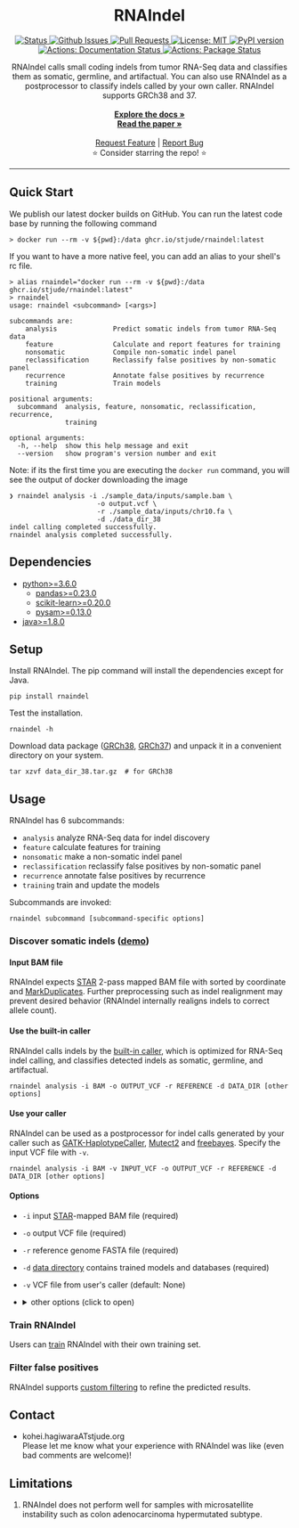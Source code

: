 <p align="center">

  <h1 align="center">
    RNAIndel
  </h1>

  <p align="center">
   <a href="https://github.com/stjude/RNAIndel" target="_blank">
     <img alt="Status"
          src="https://img.shields.io/badge/status-active-success.svg" />
   </a>
   <a href="https://github.com/stjude/RNAIndel/issues" target="_blank">
     <img alt="Github Issues"
          src="https://img.shields.io/github/issues/stjude/RNAIndel" />
   </a>
   <a href="https://github.com/stjude/RNAIndel/pulls" target="_blank">
     <img alt="Pull Requests"
          src="https://img.shields.io/github/issues-pr/stjude/RNAIndel" />
   </a>
   <a href="https://github.com/stjude/RNAIndel/blob/master/LICENSE.md" target="_blank">
     <img alt="License: MIT"
          src="https://img.shields.io/badge/License-MIT-blue.svg" />
   </a>
   <a href="https://badge.fury.io/py/rnaindel" target="_blank">
     <img alt="PyPI version"
          src="https://badge.fury.io/py/rnaindel.png" />
   </a>
   <br />
   <a href="https://github.com/stjude/RNAIndel/actions?query=workflow%3ADocumentation" target="_blank">
     <img alt="Actions: Documentation Status"
          src="https://github.com/stjude/RNAIndel/workflows/Documentation/badge.svg" />
   </a>
   <a href="https://github.com/stjude/RNAIndel/actions?query=workflow%3APackage" target="_blank">
     <img alt="Actions: Package Status"
          src="https://github.com/stjude/RNAIndel/workflows/Package/badge.svg" />
   </a>
  </p>


  <p align="center">
   RNAIndel calls small coding indels from tumor RNA-Seq data and classifies them as somatic, germline, and artifactual.  You can also use RNAIndel as a postprocessor to classify indels called by your own caller. RNAIndel supports GRCh38 and 37. <br> 
   <br />
   <a href="https://stjudecloud.github.io/RNAIndel/"><strong>Explore the docs »</strong></a>
   <br />
   <a href="https://doi.org/10.1093/bioinformatics/btz753"><strong>Read the paper »</strong></a>
   <br />
   <br />
   <a href="https://github.com/stjude/RNAIndel/issues/new?assignees=&labels=&template=feature_request.md&title=Descriptive%20Title&labels=enhancement">Request Feature</a>
    | 
   <a href="https://github.com/stjude/RNAIndel/issues/new?assignees=&labels=&template=bug_report.md&title=Descriptive%20Title&labels=bug">Report Bug</a>
   <br />
    ⭐ Consider starring the repo! ⭐
   <br />
  </p>
</p>

---
## Quick Start
We publish our latest docker builds on GitHub.  You can run the latest code base by running the following command
```
> docker run --rm -v ${pwd}:/data ghcr.io/stjude/rnaindel:latest
```

If you want to have a more native feel, you can add an alias to your shell's rc file.
```
> alias rnaindel="docker run --rm -v ${pwd}:/data ghcr.io/stjude/rnaindel:latest"
> rnaindel
usage: rnaindel <subcommand> [<args>]

subcommands are:
    analysis              Predict somatic indels from tumor RNA-Seq data
    feature               Calculate and report features for training
    nonsomatic            Compile non-somatic indel panel
    reclassification      Reclassify false positives by non-somatic panel
    recurrence            Annotate false positives by recurrence
    training              Train models

positional arguments:
  subcommand  analysis, feature, nonsomatic, reclassification, recurrence,
              training

optional arguments:
  -h, --help  show this help message and exit
  --version   show program's version number and exit
```
Note: if its the first time you are executing the `docker run` command, you will see the output of docker downloading the image

```
❯ rnaindel analysis -i ./sample_data/inputs/sample.bam \
                      -o output.vcf \
                      -r ./sample_data/inputs/chr10.fa \
                      -d ./data_dir_38
indel calling completed successfully.
rnaindel analysis completed successfully.
```

## Dependencies
* [python>=3.6.0](https://www.python.org/downloads/)
    * [pandas>=0.23.0](https://pandas.pydata.org/) 
    * [scikit-learn>=0.20.0](http://scikit-learn.org/stable/install.html#)
    * [pysam>=0.13.0](https://pysam.readthedocs.io/en/latest/index.html)
* [java>=1.8.0](https://www.java.com/en/download/) 

## Setup
Install RNAIndel. The pip command will install the dependencies except for Java.  
```
pip install rnaindel
```
Test the installation.
```
rnaindel -h
```

Download data package ([GRCh38](http://ftp.stjude.org/pub/software/RNAIndel/data_dir_38.tar.gz), [GRCh37](http://ftp.stjude.org/pub/software/RNAIndel/data_dir_37.tar.gz)) and 
unpack it in a convenient directory on your system. 

```
tar xzvf data_dir_38.tar.gz  # for GRCh38
```

## Usage 
RNAIndel has 6 subcommands:
* ```analysis``` analyze RNA-Seq data for indel discovery
* ```feature``` calculate features for training
* ```nonsomatic``` make a non-somatic indel panel
* ```reclassification``` reclassify false positives by non-somatic panel
* ```recurrence``` annotate false positives by recurrence
* ```training``` train and update the models

Subcommands are invoked:
```
rnaindel subcommand [subcommand-specific options]
```

### Discover somatic indels ([demo](./sample_data))

#### Input BAM file
RNAIndel expects [STAR](https://academic.oup.com/bioinformatics/article/29/1/15/272537) 2-pass mapped BAM file with sorted by coordinate 
and [MarkDuplicates](https://broadinstitute.github.io/picard/command-line-overview.html#MarkDuplicates). Further preprocessing such as 
indel realignment may prevent desired behavior (RNAIndel internally realigns indels to correct allele count).  

#### Use the built-in caller
RNAIndel calls indels by the [built-in caller](https://academic.oup.com/bioinformatics/article/27/6/865/236751), which is optimized 
for RNA-Seq indel calling, and classifies detected indels as somatic, germline, and artifactual. 
```
rnaindel analysis -i BAM -o OUTPUT_VCF -r REFERENCE -d DATA_DIR [other options]
```
#### Use your caller 
RNAIndel can be used as a postprocessor for indel calls generated by your caller such as 
[GATK-HaplotypeCaller](https://software.broadinstitute.org/gatk/documentation/tooldocs/4.0.8.0/org_broadinstitute_hellbender_tools_walkers_haplotypecaller_HaplotypeCaller.php), 
[Mutect2](https://software.broadinstitute.org/gatk/documentation/tooldocs/4.0.8.0/org_broadinstitute_hellbender_tools_walkers_mutect_Mutect2.php)
and [freebayes](https://github.com/ekg/freebayes). Specify the input VCF file with ```-v```.
```
rnaindel analysis -i BAM -v INPUT_VCF -o OUTPUT_VCF -r REFERENCE -d DATA_DIR [other options]
```
#### Options
* ```-i``` input [STAR](https://academic.oup.com/bioinformatics/article/29/1/15/272537)-mapped BAM file (required)
* ```-o``` output VCF file (required)
* ```-r``` reference genome FASTA file (required)
* ```-d``` [data directory](#setup) contains trained models and databases (required)
* ```-v``` VCF file from user's caller (default: None)
* <details>
    <summary>other options (click to open)</summary><p>
    
    * ```-q``` STAR mapping quality MAPQ for unique mappers (default: 255)
    * ```-p``` number of cores (default: 1)
    * ```-m``` maximum heap space (default: 6000m)
    * ```-l``` directory to store log files (default: current)
    * ```-n``` user-defined panel of non-somatic indels in tabixed VCF format (default: built-in reviewed indel set)
    * ```-g``` user-provided germline indel database in tabixed VCF format (default: built-in database in data dir) <br>
    &nbsp;   &nbsp;   &nbsp;   &nbsp;use only if the model is trained with the user-provided database ([more](./docs/training)).      
    * ```--region``` target genomic region. specify by chrN:start-stop (default: None)
    * ```--exclude-softclipped-alignments``` softclipped indels will not be used for analysis if added (default: False)

</p></details>

### Train RNAIndel
Users can [train](./docs/training) RNAIndel with their own training set. 

### Filter false positives
RNAIndel supports [custom filtering](./docs/filtering) to refine the predicted results.

## Contact
* kohei.hagiwaraATstjude.org\
Please let me know what your experience with RNAIndel was like (even bad comments are welcome)!

## Limitations
1. RNAIndel does not perform well for samples with microsatellite instability such as colon adenocarcinoma hypermutated subtype. 

